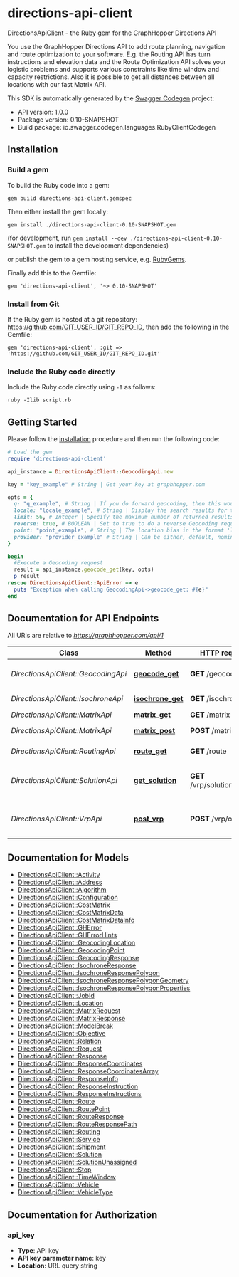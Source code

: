 # directions-api-client

DirectionsApiClient - the Ruby gem for the GraphHopper Directions API

You use the GraphHopper Directions API to add route planning, navigation and route optimization to your software. E.g. the Routing API has turn instructions and elevation data and the Route Optimization API solves your logistic problems and supports various constraints like time window and capacity restrictions. Also it is possible to get all distances between all locations with our fast Matrix API.

This SDK is automatically generated by the [Swagger Codegen](https://github.com/swagger-api/swagger-codegen) project:

- API version: 1.0.0
- Package version: 0.10-SNAPSHOT
- Build package: io.swagger.codegen.languages.RubyClientCodegen

## Installation

### Build a gem

To build the Ruby code into a gem:

```shell
gem build directions-api-client.gemspec
```

Then either install the gem locally:

```shell
gem install ./directions-api-client-0.10-SNAPSHOT.gem
```
(for development, run `gem install --dev ./directions-api-client-0.10-SNAPSHOT.gem` to install the development dependencies)

or publish the gem to a gem hosting service, e.g. [RubyGems](https://rubygems.org/).

Finally add this to the Gemfile:

    gem 'directions-api-client', '~> 0.10-SNAPSHOT'

### Install from Git

If the Ruby gem is hosted at a git repository: https://github.com/GIT_USER_ID/GIT_REPO_ID, then add the following in the Gemfile:

    gem 'directions-api-client', :git => 'https://github.com/GIT_USER_ID/GIT_REPO_ID.git'

### Include the Ruby code directly

Include the Ruby code directly using `-I` as follows:

```shell
ruby -Ilib script.rb
```

## Getting Started

Please follow the [installation](#installation) procedure and then run the following code:
```ruby
# Load the gem
require 'directions-api-client'

api_instance = DirectionsApiClient::GeocodingApi.new

key = "key_example" # String | Get your key at graphhopper.com

opts = { 
  q: "q_example", # String | If you do forward geocoding, then this would be a textual description of the adress you are looking for. If you do reverse geocoding this would be in lat,lon.
  locale: "locale_example", # String | Display the search results for the specified locale. Currently French (fr), English (en), German (de) and Italian (it) are supported. If the locale wasn't found the default (en) is used.
  limit: 56, # Integer | Specify the maximum number of returned results
  reverse: true, # BOOLEAN | Set to true to do a reverse Geocoding request
  point: "point_example", # String | The location bias in the format 'latitude,longitude' e.g. point=45.93272,11.58803
  provider: "provider_example" # String | Can be either, default, nominatim, opencagedata
}

begin
  #Execute a Geocoding request
  result = api_instance.geocode_get(key, opts)
  p result
rescue DirectionsApiClient::ApiError => e
  puts "Exception when calling GeocodingApi->geocode_get: #{e}"
end

```

## Documentation for API Endpoints

All URIs are relative to *https://graphhopper.com/api/1*

Class | Method | HTTP request | Description
------------ | ------------- | ------------- | -------------
*DirectionsApiClient::GeocodingApi* | [**geocode_get**](docs/GeocodingApi.md#geocode_get) | **GET** /geocode | Execute a Geocoding request
*DirectionsApiClient::IsochroneApi* | [**isochrone_get**](docs/IsochroneApi.md#isochrone_get) | **GET** /isochrone | Isochrone Request
*DirectionsApiClient::MatrixApi* | [**matrix_get**](docs/MatrixApi.md#matrix_get) | **GET** /matrix | Matrix API
*DirectionsApiClient::MatrixApi* | [**matrix_post**](docs/MatrixApi.md#matrix_post) | **POST** /matrix | Matrix API Post
*DirectionsApiClient::RoutingApi* | [**route_get**](docs/RoutingApi.md#route_get) | **GET** /route | Routing Request
*DirectionsApiClient::SolutionApi* | [**get_solution**](docs/SolutionApi.md#get_solution) | **GET** /vrp/solution/{jobId} | Return the solution associated to the jobId
*DirectionsApiClient::VrpApi* | [**post_vrp**](docs/VrpApi.md#post_vrp) | **POST** /vrp/optimize | Solves vehicle routing problems


## Documentation for Models

 - [DirectionsApiClient::Activity](docs/Activity.md)
 - [DirectionsApiClient::Address](docs/Address.md)
 - [DirectionsApiClient::Algorithm](docs/Algorithm.md)
 - [DirectionsApiClient::Configuration](docs/Configuration.md)
 - [DirectionsApiClient::CostMatrix](docs/CostMatrix.md)
 - [DirectionsApiClient::CostMatrixData](docs/CostMatrixData.md)
 - [DirectionsApiClient::CostMatrixDataInfo](docs/CostMatrixDataInfo.md)
 - [DirectionsApiClient::GHError](docs/GHError.md)
 - [DirectionsApiClient::GHErrorHints](docs/GHErrorHints.md)
 - [DirectionsApiClient::GeocodingLocation](docs/GeocodingLocation.md)
 - [DirectionsApiClient::GeocodingPoint](docs/GeocodingPoint.md)
 - [DirectionsApiClient::GeocodingResponse](docs/GeocodingResponse.md)
 - [DirectionsApiClient::IsochroneResponse](docs/IsochroneResponse.md)
 - [DirectionsApiClient::IsochroneResponsePolygon](docs/IsochroneResponsePolygon.md)
 - [DirectionsApiClient::IsochroneResponsePolygonGeometry](docs/IsochroneResponsePolygonGeometry.md)
 - [DirectionsApiClient::IsochroneResponsePolygonProperties](docs/IsochroneResponsePolygonProperties.md)
 - [DirectionsApiClient::JobId](docs/JobId.md)
 - [DirectionsApiClient::Location](docs/Location.md)
 - [DirectionsApiClient::MatrixRequest](docs/MatrixRequest.md)
 - [DirectionsApiClient::MatrixResponse](docs/MatrixResponse.md)
 - [DirectionsApiClient::ModelBreak](docs/ModelBreak.md)
 - [DirectionsApiClient::Objective](docs/Objective.md)
 - [DirectionsApiClient::Relation](docs/Relation.md)
 - [DirectionsApiClient::Request](docs/Request.md)
 - [DirectionsApiClient::Response](docs/Response.md)
 - [DirectionsApiClient::ResponseCoordinates](docs/ResponseCoordinates.md)
 - [DirectionsApiClient::ResponseCoordinatesArray](docs/ResponseCoordinatesArray.md)
 - [DirectionsApiClient::ResponseInfo](docs/ResponseInfo.md)
 - [DirectionsApiClient::ResponseInstruction](docs/ResponseInstruction.md)
 - [DirectionsApiClient::ResponseInstructions](docs/ResponseInstructions.md)
 - [DirectionsApiClient::Route](docs/Route.md)
 - [DirectionsApiClient::RoutePoint](docs/RoutePoint.md)
 - [DirectionsApiClient::RouteResponse](docs/RouteResponse.md)
 - [DirectionsApiClient::RouteResponsePath](docs/RouteResponsePath.md)
 - [DirectionsApiClient::Routing](docs/Routing.md)
 - [DirectionsApiClient::Service](docs/Service.md)
 - [DirectionsApiClient::Shipment](docs/Shipment.md)
 - [DirectionsApiClient::Solution](docs/Solution.md)
 - [DirectionsApiClient::SolutionUnassigned](docs/SolutionUnassigned.md)
 - [DirectionsApiClient::Stop](docs/Stop.md)
 - [DirectionsApiClient::TimeWindow](docs/TimeWindow.md)
 - [DirectionsApiClient::Vehicle](docs/Vehicle.md)
 - [DirectionsApiClient::VehicleType](docs/VehicleType.md)


## Documentation for Authorization


### api_key

- **Type**: API key
- **API key parameter name**: key
- **Location**: URL query string


